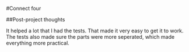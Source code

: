 #Connect four

##Post-project thoughts

It helped a lot that I had the tests. That made it very easy to get it to work. The tests also made sure the parts were more seperated, which made everything more practical.
